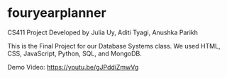 # fouryearplanner

CS411 Project
Developed by Julia Uy, Aditi Tyagi, Anushka Parikh

This is the Final Project for our Database Systems class. We used HTML, CSS, JavaScript, Python, SQL, and MongoDB.

Demo Video: https://youtu.be/gJPddiZmwVg
